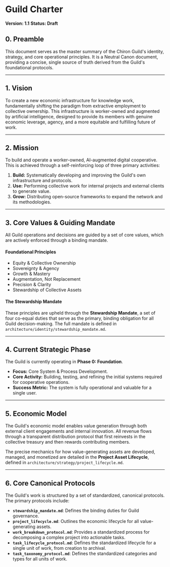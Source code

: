 # Guild Charter

**Version: 1.1**
**Status: Draft**

## 0. Preamble

This document serves as the master summary of the Chiron Guild's identity, strategy, and core operational principles. It is a Neutral Canon document, providing a concise, single source of truth derived from the Guild's foundational protocols.

---

## 1. Vision

To create a new economic infrastructure for knowledge work, fundamentally shifting the paradigm from extractive employment to collective ownership. This infrastructure is worker-owned and augmented by artificial intelligence, designed to provide its members with genuine economic leverage, agency, and a more equitable and fulfilling future of work.

---

## 2. Mission

To build and operate a worker-owned, AI-augmented digital cooperative. This is achieved through a self-reinforcing loop of three primary activities:
1.  **Build:** Systematically developing and improving the Guild's own infrastructure and protocols.
2.  **Use:** Performing collective work for internal projects and external clients to generate value.
3.  **Grow:** Distributing open-source frameworks to expand the network and its methodologies.

---

## 3. Core Values & Guiding Mandate

All Guild operations and decisions are guided by a set of core values, which are actively enforced through a binding mandate.

#### Foundational Principles
*   Equity & Collective Ownership
*   Sovereignty & Agency
*   Growth & Mastery
*   Augmentation, Not Replacement
*   Precision & Clarity
*   Stewardship of Collective Assets

#### The Stewardship Mandate
These principles are upheld through the **Stewardship Mandate**, a set of four co-equal duties that serve as the primary, binding obligation for all Guild decision-making. The full mandate is defined in `architecture/identity/stewardship_mandate.md`.

---

## 4. Current Strategic Phase

The Guild is currently operating in **Phase 0: Foundation**.

*   **Focus:** Core System & Process Development.
*   **Core Activity:** Building, testing, and refining the initial systems required for cooperative operations.
*   **Success Metric:** The system is fully operational and valuable for a single user.

---

## 5. Economic Model

The Guild's economic model enables value generation through both external client engagements and internal innovation. All revenue flows through a transparent distribution protocol that first reinvests in the collective treasury and then rewards contributing members.

The precise mechanics for how value-generating assets are developed, managed, and monetized are detailed in the **Project Asset Lifecycle**, defined in `architecture/strategy/project_lifecycle.md`.

---

## 6. Core Canonical Protocols

The Guild's work is structured by a set of standardized, canonical protocols. The primary protocols include:

*   **`stewardship_mandate.md`**: Defines the binding duties for Guild governance.
*   **`project_lifecycle.md`**: Outlines the economic lifecycle for all value-generating assets.
*   **`work_breakdown_protocol.md`**: Provides a standardized process for decomposing a complex project into actionable tasks.
*   **`task_lifecycle_protocol.md`**: Defines the standardized lifecycle for a single unit of work, from creation to archival.
*   **`task_taxonomy_protocol.md`**: Defines the standardized categories and types for all units of work.